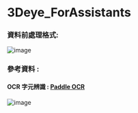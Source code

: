 # 3Deye_ForAssistants
### 資料前處理格式:
![image](https://github.com/Poopogen/3Deye_ForAssistants/blob/main/image/Figure_r.png)
### 參考資料 :
#### OCR 字元辨識 : [Paddle OCR](https://github.com/PaddlePaddle/PaddleOCR)
![image](https://github.com/user-attachments/assets/b540ee12-cb7f-4943-b0c6-72abf9e7993d)
